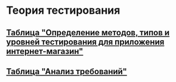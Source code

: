 # Теория тестирования

## [Таблица "Определение методов, типов и уровней тестирования для приложения интернет-магазин"](https://docs.google.com/spreadsheets/d/1HzGGnWBzFK15Ja0oNteS8SeitlZM7grmV4H2BsnD49s/edit?gid=1684885434#gid=1684885434)  

## [Таблица "Анализ требований"](https://docs.google.com/spreadsheets/d/1XOvpSdGHUH-1_N05qh0OesaxORGjUSF36cjlrhdF1Qk/edit?gid=1776886247#gid=1776886247) 
